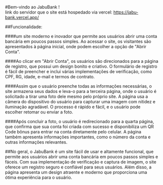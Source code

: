 #Bem-vindo ao JabuBank ! <br>
link do servidor que o site está hospedado via vercel: https://jabu-bank.vercel.app/ <br>

##Funcionalidade: <br>

####um site moderno e inovador que permite aos usuários abrir uma conta bancária em poucos passos simples. Ao acessar o site, os visitantes são apresentados à página inicial, onde podem escolher a opção de "Abrir Conta".<br>

####Ao clicar em "Abrir Conta", os usuários são direcionados para a página de registro, que possui um design bonito e criativo. O formulário de registro é fácil de preencher e inclui várias implementações de verificação, como CPF, RG, idade, e-mail e termos de contrato.<br>

####Assim que o usuário preenche todas as informações necessárias, o site armazena seus dados e leva-o para a terceira página, onde o usuário é solicitado a tirar uma foto dele mesmo pelo próprio site. A página usa a câmera do dispositivo do usuário para capturar uma imagem com nitidez e iluminação agradável. O processo é rápido e fácil, e o usuário pode escolher retomar ou enviar a foto.

####Após concluir a foto, o usuário é redirecionado para a quarta página, que confirma que sua conta foi criada com sucesso e disponibiliza um QR Code bônus para entrar na conta diretamente pelo celular. A página também apresenta informações importantes, como o número da conta e outras informações relevantes.

##No geral, o JabuBank é um site fácil de usar e altamente funcional, que permite aos usuários abrir uma conta bancária em poucos passos simples e fáceis. Com sua implementação de verificação e captura de imagem, o site oferece um registro seguro e confiável para seus usuários. Além disso, a página apresenta um design atraente e moderno que proporciona uma ótima experiência para o usuário.
